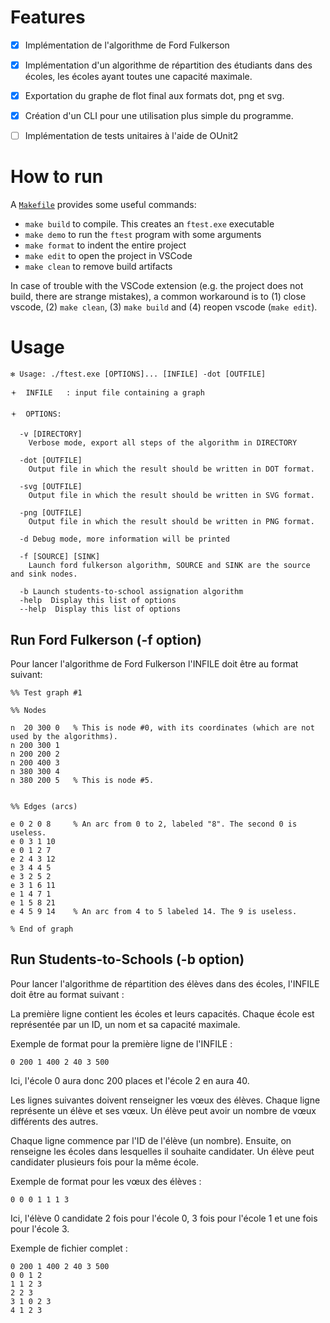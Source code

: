 # Features

- [x] Implémentation de l'algorithme de Ford Fulkerson

- [x] Implémentation d'un algorithme de répartition des étudiants dans des écoles, les écoles ayant toutes une capacité maximale.

- [x] Exportation du graphe de flot final aux formats dot, png et svg.

- [x] Création d'un CLI pour une utilisation plus simple du programme.

- [ ] Implémentation de tests unitaires à l'aide de OUnit2

# How to run

A [`Makefile`](Makefile) provides some useful commands:

 - `make build` to compile. This creates an `ftest.exe` executable
 - `make demo` to run the `ftest` program with some arguments
 - `make format` to indent the entire project
 - `make edit` to open the project in VSCode
 - `make clean` to remove build artifacts

In case of trouble with the VSCode extension (e.g. the project does not build, there are strange mistakes), a common workaround is to (1) close vscode, (2) `make clean`, (3) `make build` and (4) reopen vscode (`make edit`).

# Usage

```
✻ Usage: ./ftest.exe [OPTIONS]... [INFILE] -dot [OUTFILE]

🟄  INFILE   : input file containing a graph

🟄  OPTIONS:

  -v [DIRECTORY]
    Verbose mode, export all steps of the algorithm in DIRECTORY

  -dot [OUTFILE]
    Output file in which the result should be written in DOT format.

  -svg [OUTFILE]
    Output file in which the result should be written in SVG format.

  -png [OUTFILE]
    Output file in which the result should be written in PNG format.

  -d Debug mode, more information will be printed

  -f [SOURCE] [SINK]
    Launch ford fulkerson algorithm, SOURCE and SINK are the source and sink nodes.

  -b Launch students-to-school assignation algorithm
  -help  Display this list of options
  --help  Display this list of options
```

## Run Ford Fulkerson (-f option) 

Pour lancer l'algorithme de Ford Fulkerson l'INFILE doit être au format suivant:

```
%% Test graph #1

%% Nodes

n  20 300 0   % This is node #0, with its coordinates (which are not used by the algorithms).
n 200 300 1
n 200 200 2
n 200 400 3
n 380 300 4
n 380 200 5   % This is node #5.


%% Edges (arcs)

e 0 2 0 8     % An arc from 0 to 2, labeled "8". The second 0 is useless.
e 0 3 1 10
e 0 1 2 7
e 2 4 3 12
e 3 4 4 5
e 3 2 5 2
e 3 1 6 11
e 1 4 7 1
e 1 5 8 21
e 4 5 9 14    % An arc from 4 to 5 labeled 14. The 9 is useless.

% End of graph
```

## Run Students-to-Schools (-b option)

Pour lancer l'algorithme de répartition des élèves dans des écoles, l'INFILE doit être au format suivant :

La première ligne contient les écoles et leurs capacités. Chaque école est représentée par un ID, un nom et sa capacité maximale.

Exemple de format pour la première ligne de l'INFILE :

```
0 200 1 400 2 40 3 500
```

Ici, l'école 0 aura donc 200 places et l'école 2 en aura 40.

Les lignes suivantes doivent renseigner les vœux des élèves. Chaque ligne représente un élève et ses vœux. Un élève peut avoir un nombre de vœux différents des autres.

Chaque ligne commence par l'ID de l'élève (un nombre). Ensuite, on renseigne les écoles dans lesquelles il souhaite candidater. Un élève peut candidater plusieurs fois pour la même école.

Exemple de format pour les vœux des élèves :

```
0 0 0 1 1 1 3
```

Ici, l'élève 0 candidate 2 fois pour l'école 0, 3 fois pour l'école 1 et une fois pour l'école 3.

Exemple de fichier complet :

```
0 200 1 400 2 40 3 500
0 0 1 2
1 1 2 3
2 2 3
3 1 0 2 3
4 1 2 3
```